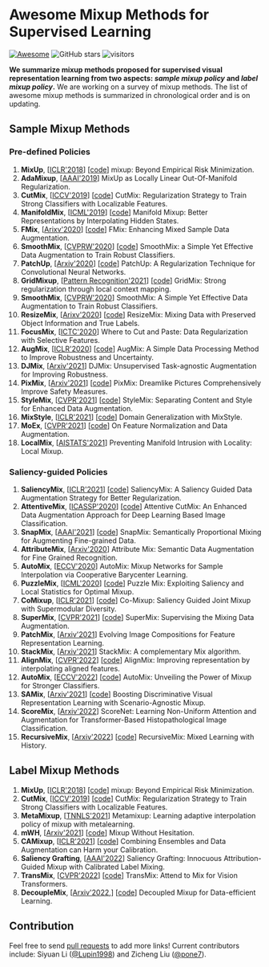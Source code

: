 # Awesome Mixup Methods for Supervised Learning

 [![Awesome](https://awesome.re/badge.svg)](https://awesome.re) ![GitHub stars](https://img.shields.io/github/stars/Westlake-AI/openmixup?color=green) ![visitors](https://visitor-badge.glitch.me/badge?page_id=Westlake-AI/openmixup)

**We summarize mixup methods proposed for supervised visual representation learning from two aspects: *sample mixup policy* and *label mixup policy*.**
We are working on a survey of mixup methods. The list of awesome mixup methods is summarized in chronological order and is on updating.

## Sample Mixup Methods

### Pre-defined Policies

1. **MixUp**, [[ICLR'2018](https://arxiv.org/abs/1710.09412)] [[code](https://github.com/facebookresearch/mixup-cifar10)]
   mixup: Beyond Empirical Risk Minimization.
2. **AdaMixup**, [[AAAI'2019](https://arxiv.org/abs/1710.09412)]
   MixUp as Locally Linear Out-Of-Manifold Regularization.
3. **CutMix**, [[ICCV'2019](https://arxiv.org/abs/1905.04899)] [[code](https://github.com/clovaai/CutMix-PyTorch)]
   CutMix: Regularization Strategy to Train Strong Classifiers with Localizable Features.
4. **ManifoldMix**, [[ICML'2019](https://arxiv.org/abs/1806.05236)] [[code](https://github.com/vikasverma1077/manifold_mixup)]
   Manifold Mixup: Better Representations by Interpolating Hidden States.
5. **FMix**, [[Arixv'2020](https://arxiv.org/abs/2002.12047)] [[code](https://github.com/ecs-vlc/FMix)]
   FMix: Enhancing Mixed Sample Data Augmentation.
6. **SmoothMix**, [[CVPRW'2020](https://arxiv.org/abs/2002.12047)] [[code](https://github.com/Westlake-AI/openmixup)]
   SmoothMix: a Simple Yet Effective Data Augmentation to Train Robust Classifiers.
7. **PatchUp**, [[Arxiv'2020](https://arxiv.org/abs/2006.07794)] [[code](https://github.com/chandar-lab/PatchUp)]
   PatchUp: A Regularization Technique for Convolutional Neural Networks.
8. **GridMixup**, [[Pattern Recognition'2021](https://www.sciencedirect.com/science/article/pii/S0031320320303976)] [[code](https://github.com/IlyaDobrynin/GridMixup)]
   GridMix: Strong regularization through local context mapping.
9. **SmoothMix**, [[CVPRW'2020](https://openaccess.thecvf.com/content_CVPRW_2020/html/w45/Lee_SmoothMix_A_Simple_Yet_Effective_Data_Augmentation_to_Train_Robust_CVPRW_2020_paper.html)]
   SmoothMix: A Simple Yet Effective Data Augmentation to Train Robust Classifiers.
10. **ResizeMix**, [[Arixv'2020](https://arxiv.org/abs/2012.11101)] [[code](https://github.com/Westlake-AI/openmixup)]
    ResizeMix: Mixing Data with Preserved Object Information and True Labels.
11. **FocusMix**, [[ICTC'2020](https://ieeexplore.ieee.org/abstract/document/9289404)]
    Where to Cut and Paste: Data Regularization with Selective Features.
12. **AugMix**, [[ICLR'2020](https://arxiv.org/abs/1912.02781)] [[code](https://github.com/google-research/augmix)]
    AugMix: A Simple Data Processing Method to Improve Robustness and Uncertainty.
13. **DJMix**, [[Arxiv'2021](https://openreview.net/pdf?id=0n3BaVlNsHI)]
    DJMix: Unsupervised Task-agnostic Augmentation for Improving Robustness.
14. **PixMix**, [[Arxiv'2021](https://arxiv.org/abs/2112.05135)] [[code](https://github.com/andyzoujm/pixmix)]
    PixMix: Dreamlike Pictures Comprehensively Improve Safety Measures.
15. **StyleMix**, [[CVPR'2021](https://openaccess.thecvf.com/content/CVPR2021/papers/Hong_StyleMix_Separating_Content_and_Style_for_Enhanced_Data_Augmentation_CVPR_2021_paper.pdf)] [[code](https://github.com/alsdml/StyleMix)]
    StyleMix: Separating Content and Style for Enhanced Data Augmentation.
16. **MixStyle**, [[ICLR'2021](https://openreview.net/forum?id=6xHJ37MVxxp)] [[code](https://github.com/KaiyangZhou/mixstyle-release)]
    Domain Generalization with MixStyle.
17. **MoEx**, [[CVPR'2021](https://arxiv.org/abs/2002.11102)] [[code](https://github.com/Boyiliee/MoEx)]
    On Feature Normalization and Data Augmentation.
18. **LocalMix**, [[AISTATS'2021](https://arxiv.org/abs/2201.04368)]
    Preventing Manifold Intrusion with Locality: Local Mixup.

### Saliency-guided Policies

1. **SaliencyMix**, [[ICLR'2021](https://arxiv.org/abs/2006.01791)] [[code](https://github.com/SaliencyMix/SaliencyMix)]
   SaliencyMix: A Saliency Guided Data Augmentation Strategy for Better Regularization.
2. **AttentiveMix**, [[ICASSP'2020](https://arxiv.org/abs/2003.13048)] [[code](https://github.com/xden2331/attentive_cutmix)]
   Attentive CutMix: An Enhanced Data Augmentation Approach for Deep Learning Based Image Classification.
3. **SnapMix**, [[AAAI'2021](https://arxiv.org/abs/2012.04846)] [[code](https://github.com/Shaoli-Huang/SnapMix)]
   SnapMix: Semantically Proportional Mixing for Augmenting Fine-grained Data.
4. **AttributeMix**, [[Arxiv'2020](https://arxiv.org/abs/2004.02684)]
   Attribute Mix: Semantic Data Augmentation for Fine Grained Recognition.
5. **AutoMix**, [[ECCV'2020](https://www.ecva.net/papers/eccv_2020/papers_ECCV/papers/123550630.pdf)]
   AutoMix: Mixup Networks for Sample Interpolation via Cooperative Barycenter Learning.
6. **PuzzleMix**, [[ICML'2020](https://arxiv.org/abs/2009.06962)] [[code](https://github.com/snu-mllab/PuzzleMix)]
   Puzzle Mix: Exploiting Saliency and Local Statistics for Optimal Mixup.
7. **CoMixup**, [[ICLR'2021](https://openreview.net/forum?id=gvxJzw8kW4b)] [[code](https://github.com/snu-mllab/Co-Mixup)]
   Co-Mixup: Saliency Guided Joint Mixup with Supermodular Diversity.
8. **SuperMix**, [[CVPR'2021](https://arxiv.org/abs/2003.05034)] [[code](https://github.com/alldbi/SuperMix)]
   SuperMix: Supervising the Mixing Data Augmentation.
9. **PatchMix**, [[Arxiv'2021](https://arxiv.org/pdf/2106.09011.pdf)]
   Evolving Image Compositions for Feature Representation Learning.
10. **StackMix**, [[Arxiv'2021](https://arxiv.org/abs/2011.12618)]
   StackMix: A complementary Mix algorithm.
11. **AlignMix**, [[CVPR'2022](https://arxiv.org/abs/2103.15375)] [[code](https://github.com/shashankvkt/AlignMixup_CVPR22)]
   AlignMix: Improving representation by interpolating aligned features.
12. **AutoMix**, [[ECCV'2022](https://arxiv.org/abs/2103.13027)] [[code](https://github.com/Westlake-AI/openmixup)]
   AutoMix: Unveiling the Power of Mixup for Stronger Classifiers.
13. **SAMix**, [[Arxiv'2021](https://arxiv.org/abs/2111.15454)] [[code](https://github.com/Westlake-AI/openmixup)]
   Boosting Discriminative Visual Representation Learning with Scenario-Agnostic Mixup.
14. **ScoreMix**, [[Arxiv'2022](https://arxiv.org/pdf/2202.07570.pdf)]
   ScoreNet: Learning Non-Uniform Attention and Augmentation for Transformer-Based Histopathological Image Classification.
15. **RecursiveMix**, [[Arxiv'2022](https://arxiv.org/pdf/2203.06844.pdf)] [[code](https://github.com/implus/RecursiveMix-pytorch)]
   RecursiveMix: Mixed Learning with History.

## Label Mixup Methods

1. **MixUp**, [[ICLR'2018](https://arxiv.org/abs/1710.09412)] [[code](https://github.com/facebookresearch/mixup-cifar10)]
   mixup: Beyond Empirical Risk Minimization.
2. **CutMix**, [[ICCV'2019](https://arxiv.org/abs/1905.04899)] [[code](https://github.com/clovaai/CutMix-PyTorch)]
   CutMix: Regularization Strategy to Train Strong Classifiers with Localizable Features.
3. **MetaMixup**, [[TNNLS'2021](https://arxiv.org/abs/1908.10059)]
   Metamixup: Learning adaptive interpolation policy of mixup with metalearning.
4. **mWH**, [[Arxiv'2021](https://arxiv.org/abs/2101.04342)] [[code](https://github.com/yuhao318/mwh)]
   Mixup Without Hesitation.
5. **CAMixup**, [[ICLR'2021](https://arxiv.org/abs/2010.09875)] [[code](https://github.com/google/edward2/tree/main/experimental/marginalization_mixup)]
   Combining Ensembles and Data Augmentation can Harm your Calibration.
6. **Saliency Grafting**, [[AAAI'2022](https://arxiv.org/abs/2112.08796)]
   Saliency Grafting: Innocuous Attribution-Guided Mixup with Calibrated Label Mixing.
7. **TransMix**, [[CVPR'2022](https://arxiv.org/pdf/2111.09833.pdf)] [[code](https://github.com/Beckschen/TransMix)]
   TransMix: Attend to Mix for Vision Transformers.
8. **DecoupleMix**, [[Arxiv'2022](https://arxiv.org/abs/2203.10761),] [[code](https://github.com/Westlake-AI/openmixup)]
   Decoupled Mixup for Data-efficient Learning.

## Contribution

Feel free to send [pull requests](https://github.com/Westlake-AI/openmixup/pulls) to add more links! Current contributors include: Siyuan Li ([@Lupin1998](https://github.com/Lupin1998)) and Zicheng Liu ([@pone7](https://github.com/pone7)).
